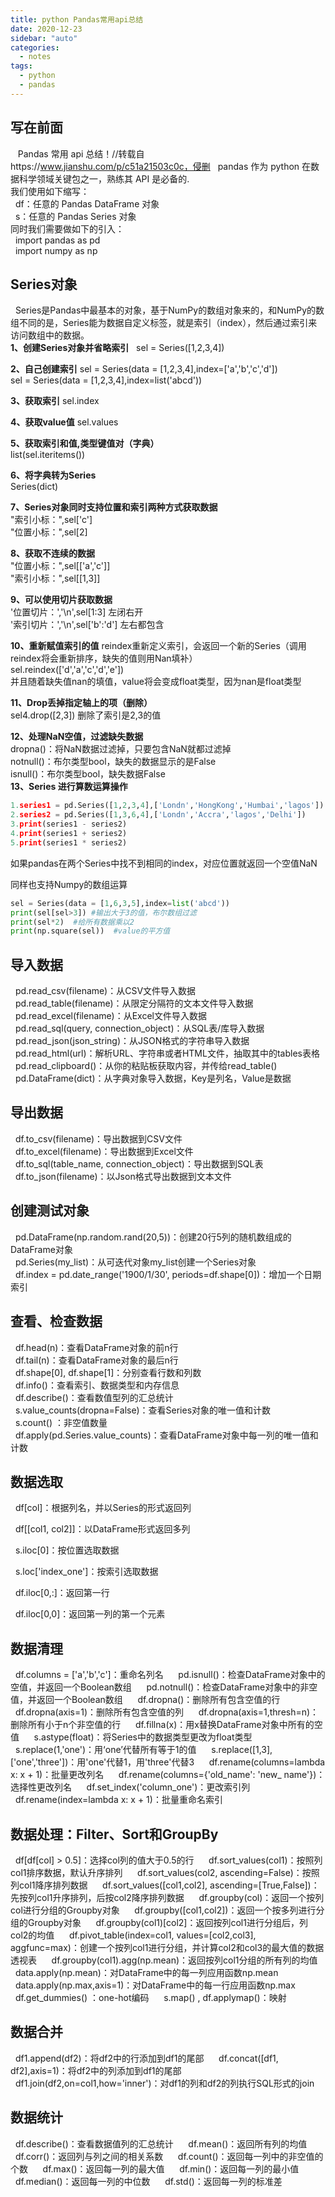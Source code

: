 ```yaml
---
title: python Pandas常用api总结
date: 2020-12-23
sidebar: "auto"
categories:
  - notes
tags:
  - python
  - pandas
---
```


## 写在前面

&nbsp;&nbsp; Pandas 常用 api 总结！//转载自https://www.jianshu.com/p/c51a21503c0c，侵删
&nbsp;&nbsp;pandas 作为 python 在数据科学领域关键包之一，熟练其 API 是必备的.  
我们使用如下缩写：  
&nbsp;&nbsp;df：任意的 Pandas DataFrame 对象     
&nbsp;&nbsp;s：任意的 Pandas Series 对象   
同时我们需要做如下的引入：    
&nbsp;&nbsp;import pandas as pd    
&nbsp;&nbsp;import numpy as np  

## Series对象
&nbsp;&nbsp;Series是Pandas中最基本的对象，基于NumPy的数组对象来的，和NumPy的数组不同的是，Series能为数据自定义标签，就是索引（index），然后通过索引来访问数组中的数据。   
**1、创建Series对象并省略索引**
&nbsp;&nbsp;sel = Series([1,2,3,4]) 

**2、自己创建索引**
sel = Series(data = [1,2,3,4],index=['a','b','c','d'])  
sel = Series(data = [1,2,3,4],index=list('abcd'))  

**3、获取索引**
sel.index  

**4、获取value值**
sel.values  

**5、获取索引和值,类型键值对（字典）**  
list(sel.iteritems())  

**6、将字典转为Series**  
Series(dict)  

**7、Series对象同时支持位置和索引两种方式获取数据**  
"索引小标：",sel['c']  
"位置小标：",sel[2]

**8、获取不连续的数据**  
"位置小标：",sel[['a','c']]  
"索引小标：",sel[[1,3]]  

**9、可以使用切片获取数据**  
'位置切片：','\n',sel[1:3] 左闭右开  
'索引切片：','\n',sel['b':'d'] 左右都包含  

**10、重新赋值索引的值**
reindex重新定义索引，会返回一个新的Series（调用reindex将会重新排序，缺失的值则用Nan填补）      
sel.reindex(['d','a','c','d','e'])    
并且随着缺失值nan的填值，value将会变成float类型，因为nan是float类型    

**11、Drop丢掉指定轴上的项（删除）**    
sel4.drop([2,3]) 删除了索引是2,3的值    

**12、处理NaN空值，过滤缺失数据**    
dropna()：将NaN数据过滤掉，只要包含NaN就都过滤掉  
notnull()：布尔类型bool，缺失的数据显示的是False  
isnull()：布尔类型bool，缺失数据False    
**13、Series 进行算数运算操作**  
```python
1.series1 = pd.Series([1,2,3,4],['Londn','HongKong','Humbai','lagos'])
2.series2 = pd.Series([1,3,6,4],['Londn','Accra','lagos','Delhi'])
3.print(series1 - series2)
4.print(series1 + series2)
5.print(series1 * series2)  
```
如果pandas在两个Series中找不到相同的index，对应位置就返回一个空值NaN  

同样也支持Numpy的数组运算  
```python
sel = Series(data = [1,6,3,5],index=list('abcd'))
print(sel[sel>3]) #输出大于3的值，布尔数组过滤
print(sel*2)  #给所有数据乘以2
print(np.square(sel))  #value的平方值
```
## 导入数据
&nbsp;&nbsp;pd.read_csv(filename)：从CSV文件导入数据   
&nbsp;&nbsp;pd.read_table(filename)：从限定分隔符的文本文件导入数据   
&nbsp;&nbsp;pd.read_excel(filename)：从Excel文件导入数据  
&nbsp;&nbsp;pd.read_sql(query, connection_object)：从SQL表/库导入数据  
&nbsp;&nbsp;pd.read_json(json_string)：从JSON格式的字符串导入数据   
&nbsp;&nbsp;pd.read_html(url)：解析URL、字符串或者HTML文件，抽取其中的tables表格  
&nbsp;&nbsp;pd.read_clipboard()：从你的粘贴板获取内容，并传给read_table()  
&nbsp;&nbsp;pd.DataFrame(dict)：从字典对象导入数据，Key是列名，Value是数据  

## 导出数据 
&nbsp;&nbsp;df.to_csv(filename)：导出数据到CSV文件  
&nbsp;&nbsp;df.to_excel(filename)：导出数据到Excel文件  
&nbsp;&nbsp;df.to_sql(table_name, connection_object)：导出数据到SQL表  
&nbsp;&nbsp;df.to_json(filename)：以Json格式导出数据到文本文件  

## 创建测试对象
&nbsp;&nbsp;pd.DataFrame(np.random.rand(20,5))：创建20行5列的随机数组成的DataFrame对象  
&nbsp;&nbsp;pd.Series(my_list)：从可迭代对象my_list创建一个Series对象  
&nbsp;&nbsp;df.index = pd.date_range('1900/1/30', periods=df.shape[0])：增加一个日期索引  

## 查看、检查数据   
&nbsp;&nbsp;df.head(n)：查看DataFrame对象的前n行  
&nbsp;&nbsp;df.tail(n)：查看DataFrame对象的最后n行  
&nbsp;&nbsp;df.shape[0],    df.shape[1]：分别查看行数和列数  
&nbsp;&nbsp;df.info()：查看索引、数据类型和内存信息  
&nbsp;&nbsp;df.describe()：查看数值型列的汇总统计  
&nbsp;&nbsp;s.value_counts(dropna=False)：查看Series对象的唯一值和计数  
&nbsp;&nbsp;s.count() ：非空值数量  
&nbsp;&nbsp;df.apply(pd.Series.value_counts)：查看DataFrame对象中每一列的唯一值和计数  
##  数据选取   
&nbsp;&nbsp;df[col]：根据列名，并以Series的形式返回列

&nbsp;&nbsp;df[[col1, col2]]：以DataFrame形式返回多列

&nbsp;&nbsp;s.iloc[0]：按位置选取数据

&nbsp;&nbsp;s.loc['index_one']：按索引选取数据

&nbsp;&nbsp;df.iloc[0,:]：返回第一行

&nbsp;&nbsp;df.iloc[0,0]：返回第一列的第一个元素

##  数据清理
&nbsp;&nbsp;df.columns = ['a','b','c']：重命名列名
&nbsp;&nbsp;
&nbsp;&nbsp;pd.isnull()：检查DataFrame对象中的空值，并返回一个Boolean数组
&nbsp;&nbsp;
&nbsp;&nbsp;pd.notnull()：检查DataFrame对象中的非空值，并返回一个Boolean数组
&nbsp;&nbsp;
&nbsp;&nbsp;df.dropna()：删除所有包含空值的行
&nbsp;&nbsp;
&nbsp;&nbsp;df.dropna(axis=1)：删除所有包含空值的列
&nbsp;&nbsp;
&nbsp;&nbsp;df.dropna(axis=1,thresh=n)：删除所有小于n个非空值的行
&nbsp;&nbsp;
&nbsp;&nbsp;df.fillna(x)：用x替换DataFrame对象中所有的空值
&nbsp;&nbsp;
&nbsp;&nbsp;s.astype(float)：将Series中的数据类型更改为float类型
&nbsp;&nbsp;
&nbsp;&nbsp;s.replace(1,'one')：用‘one’代替所有等于1的值
&nbsp;&nbsp;
&nbsp;&nbsp;s.replace([1,3],['one','three'])：用'one'代替1，用'three'代替3
&nbsp;&nbsp;
&nbsp;&nbsp;df.rename(columns=lambda x: x + 1)：批量更改列名
&nbsp;&nbsp;
&nbsp;&nbsp;df.rename(columns={'old_name': 'new_ name'})：选择性更改列名
&nbsp;&nbsp;
&nbsp;&nbsp;df.set_index('column_one')：更改索引列
&nbsp;&nbsp;
&nbsp;&nbsp;df.rename(index=lambda x: x + 1)：批量重命名索引

## 数据处理：Filter、Sort和GroupBy
&nbsp;&nbsp;df[df[col] > 0.5]：选择col列的值大于0.5的行
&nbsp;&nbsp;
&nbsp;&nbsp;df.sort_values(col1)：按照列col1排序数据，默认升序排列
&nbsp;&nbsp;
&nbsp;&nbsp;df.sort_values(col2, ascending=False)：按照列col1降序排列数据
&nbsp;&nbsp;
&nbsp;&nbsp;df.sort_values([col1,col2], ascending=[True,False])：先按列col1升序排列，后按col2降序排列数据
&nbsp;&nbsp;
&nbsp;&nbsp;df.groupby(col)：返回一个按列col进行分组的Groupby对象
&nbsp;&nbsp;
&nbsp;&nbsp;df.groupby([col1,col2])：返回一个按多列进行分组的Groupby对象
&nbsp;&nbsp;
&nbsp;&nbsp;df.groupby(col1)[col2]：返回按列col1进行分组后，列col2的均值
&nbsp;&nbsp;
&nbsp;&nbsp;df.pivot_table(index=col1, values=[col2,col3], aggfunc=max)：创建一个按列col1进行分组，并计算col2和col3的最大值的数据透视表
&nbsp;&nbsp;
&nbsp;&nbsp;df.groupby(col1).agg(np.mean)：返回按列col1分组的所有列的均值
&nbsp;&nbsp;
&nbsp;&nbsp;data.apply(np.mean)：对DataFrame中的每一列应用函数np.mean
&nbsp;&nbsp;
&nbsp;&nbsp;data.apply(np.max,axis=1)：对DataFrame中的每一行应用函数np.max
&nbsp;&nbsp;
&nbsp;&nbsp;df.get_dummies() ：one-hot编码
&nbsp;&nbsp;
&nbsp;&nbsp;s.map() , df.applymap()：映射

##  数据合并
&nbsp;&nbsp;df1.append(df2)：将df2中的行添加到df1的尾部
&nbsp;&nbsp;
&nbsp;&nbsp;df.concat([df1, df2],axis=1)：将df2中的列添加到df1的尾部
&nbsp;&nbsp;
&nbsp;&nbsp;df1.join(df2,on=col1,how='inner')：对df1的列和df2的列执行SQL形式的join

## 数据统计
&nbsp;&nbsp;df.describe()：查看数据值列的汇总统计
&nbsp;&nbsp;
&nbsp;&nbsp;df.mean()：返回所有列的均值
&nbsp;&nbsp;
&nbsp;&nbsp;df.corr()：返回列与列之间的相关系数
&nbsp;&nbsp;
&nbsp;&nbsp;df.count()：返回每一列中的非空值的个数
&nbsp;&nbsp;
&nbsp;&nbsp;df.max()：返回每一列的最大值
&nbsp;&nbsp;
&nbsp;&nbsp;df.min()：返回每一列的最小值
&nbsp;&nbsp;
&nbsp;&nbsp;df.median()：返回每一列的中位数
&nbsp;&nbsp;
&nbsp;&nbsp;df.std()：返回每一列的标准差



